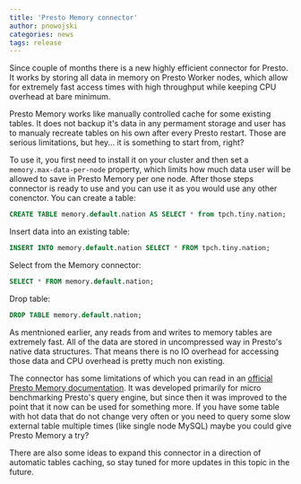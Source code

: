 ```yaml
---
title: 'Presto Memory connector'
author: pnowojski
categories: news
tags: release
---
```


Since couple of months there is a new highly efficient connector for Presto. It works by storing all data in memory on Presto Worker nodes, which allow for extremely fast access times with high throughput while keeping CPU overhead at bare minimum.

<!--more-->

Presto Memory works like manually controlled cache for some existing tables. It does not backup it's data in any permament storage and user has to manualy recreate tables on his own after every Presto restart. Those are serious limitations, but hey... it is something to start from, right?

To use it, you first need to install it on your cluster and then set a `memory.max-data-per-node` property, which limits how much data user will be allowed to save in Presto Memory per one node. After those steps connector is ready to use and you can use it as you would use any other conenctor. You can create a table:

~~~sql
CREATE TABLE memory.default.nation AS SELECT * from tpch.tiny.nation;
~~~

Insert data into an existing table:

~~~sql
INSERT INTO memory.default.nation SELECT * FROM tpch.tiny.nation;
~~~

Select from the Memory connector:

~~~sql
SELECT * FROM memory.default.nation;
~~~

Drop table:

~~~sql
DROP TABLE memory.default.nation;
~~~

As mentnioned earlier, any reads from and writes to memory tables are extremely fast. All of the data are stored in uncompressed way in Presto's native data structures. That means there is no IO overhead for accessing those data and CPU overhead is pretty much non existing. 

The connector has some limitations of which you can read in an [official Presto Memory documentation](https://prestodb.io/docs/current/connector/memory.html). It was developed primarily for micro benchmarking Presto's query engine, but since then it was improved to the point that it now can be used for something more. If you have some table with hot data that do not change very often or you need to query some slow external table multiple times (like single node MySQL) maybe you could give Presto Memory a try?

There are also some ideas to expand this connector in a direction of automatic tables caching, so stay tuned for more updates in this topic in the future.
